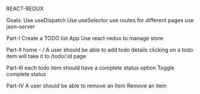 REACT-REDUX

Goals:
Use useDispatch
Use useSelector
use routes for different pages
use json-server

Part-I
Create a TODO list App
Use react-redux to manage store

Part-II
home - /
A user should be able to add todo details
clicking on a todo item will take it to /todo/:id page

Part-III
each todo item should have a complete status option
Toggle complete status

Part-IV
A user should be able to remove an item
Remove an item
